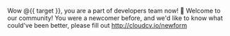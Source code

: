 Wow @{{ target }}, you are a part of developers team now! :tada: Welcome to our community! You were a newcomer before, and we'd like to know what could've been better, please fill out http://cloudcv.io/newform
